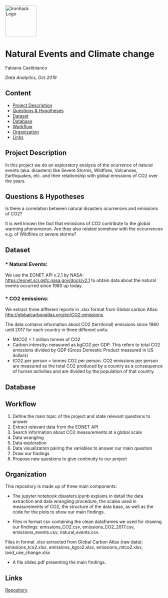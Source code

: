 <img src="https://bit.ly/2VnXWr2" alt="Ironhack Logo" width="100"/>

# Natural Events and Climate change
Fabiana Castiblanco

*Data Analytics, Oct.2019*

## Content
- [Project Description](#project-description)
- [Questions & Hypotheses](#questions-hypotheses)
- [Dataset](#dataset)
- [Database](#database)
- [Workflow](#workflow)
- [Organization](#organization)
- [Links](#links)

## Project Description

In this project we do an exploratory analysis of the ocurrence of natural events (aka. disasters) like Severe Storms, Wildfires, Volcanoes, Earthquakes, etc. and their relationship with global emissions of CO2 over the years. 

## Questions & Hypotheses

Is there a correlation between natural disasters ocurrences and emissions of CO2?

It is well known the fact that emissions of CO2 contribute to the global warming phenomenon. Are they also related somehow with the occurrences e.g. of Wildfires or severe storms?

## Dataset

### * Natural Events: 

We use the EONET API v.2.1 by NASA:  https://eonet.sci.gsfc.nasa.gov/docs/v2.1 to obtain data about the natural events occurred since 1980 up today.

### * CO2 emissions:
We extract three different reports in .xlsx format from Global carbon Atlas: http://globalcarbonatlas.org/en/CO2-emissions. 

The data contains information about CO2 (territorial) emissions since 1960 until 2017 for each country in three different units:

* MtCO2 = 1 million tonnes of CO2
* Carbon intensity: measured as kgCO2 per GDP. 
  This refers to total CO2 emissions divided by GDP (Gross Domestic Product measured in US dollars)
* tCO2 per person = tonnes CO2 per person.
CO2 emissions per person are measured as the total CO2 produced by a country as a consequence of human activities and are divided by the     population of that country.

## Database


## Workflow

1. Define the main topic of the project and state relevant questions to answer
2. Extract relevant data from the EONET API
3. Search information about CO2 measurements at a global scale
4. Data wrangling
5. Data exploration
6. Data visualization pairing the variables to answer our main question
7. Draw our findings
8. Propose new questions to give continuity to our project


## Organization

This repository is made up of three main components:

* The jupyter notebook disasters.ipynb explains in detail the data extraction and data wrangling procedure, the scales used in measurements of CO2, the structure of the data base, as well as the code for the plots to show our main findings.

* Files in format csv containing the clean dataframes we used for drawing our findings:  emissions_CO2.csv, emissions_CO2_2017.csv, emissions_events.csv, natural_events.csv. 

Files in format .xlsx extracted from Global Carbon Atlas (raw data): emissions_tco2.xlsx, emissions_kgco2.xlsx, emissions_mtco2.xlsx, land_use_change.xlsx

* A file slides.pdf presenting the main findings. 


## Links

[Repository](https://github.com/fabi-cast/data-ber-10-19/tree/master/module-1_projects/data-thieves-project/your-project)  

